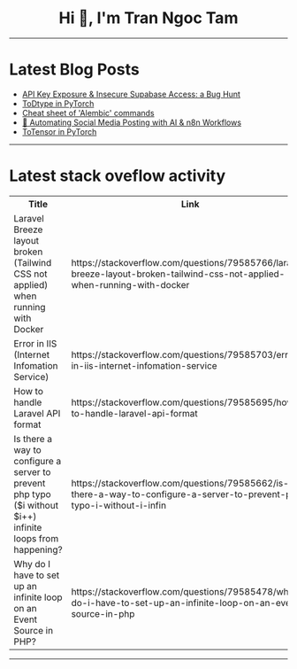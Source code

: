 <h1 align="center">Hi 👋, I'm Tran Ngoc Tam</h1>

---

# Latest Blog Posts 
<!-- BLOG-POST-LIST:START -->
- [API Key Exposure &amp; Insecure Supabase Access: a Bug Hunt](https://dev.to/shamit_r/api-key-exposure-insecure-supabase-access-a-bug-hunt-4a93)
- [ToDtype in PyTorch](https://dev.to/hyperkai/todtype-in-pytorch-3i9)
- [Cheat sheet of &#39;Alembic&#39; commands](https://dev.to/atifwattoo/cheat-sheet-of-alembic-commands-1b9i)
- [🚀 Automating Social Media Posting with AI &amp; n8n Workflows](https://dev.to/anshikaila/automating-social-media-posting-with-ai-n8n-workflows-53nd)
- [ToTensor in PyTorch](https://dev.to/hyperkai/totensor-in-pytorch-3n72)
<!-- BLOG-POST-LIST:END -->

---

# Latest stack oveflow activity
<table>
  <tr><th>Title</th><th>Link</th></tr>
  <!-- STACKOVERFLOW:START --><tr><td>Laravel Breeze layout broken &lpar;Tailwind CSS not applied&rpar; when running with Docker</td><td>https://stackoverflow.com/questions/79585766/laravel-breeze-layout-broken-tailwind-css-not-applied-when-running-with-docker</td></tr><tr><td>Error in IIS &lpar;Internet Infomation Service&rpar;</td><td>https://stackoverflow.com/questions/79585703/error-in-iis-internet-infomation-service</td></tr><tr><td>How to handle Laravel API format</td><td>https://stackoverflow.com/questions/79585695/how-to-handle-laravel-api-format</td></tr><tr><td>Is there a way to configure a server to prevent php typo &lpar;$i without $i++&rpar; infinite loops from happening?</td><td>https://stackoverflow.com/questions/79585662/is-there-a-way-to-configure-a-server-to-prevent-php-typo-i-without-i-infin</td></tr><tr><td>Why do I have to set up an infinite loop on an Event Source in PHP?</td><td>https://stackoverflow.com/questions/79585478/why-do-i-have-to-set-up-an-infinite-loop-on-an-event-source-in-php</td></tr><!-- STACKOVERFLOW:END -->
</table>

---


